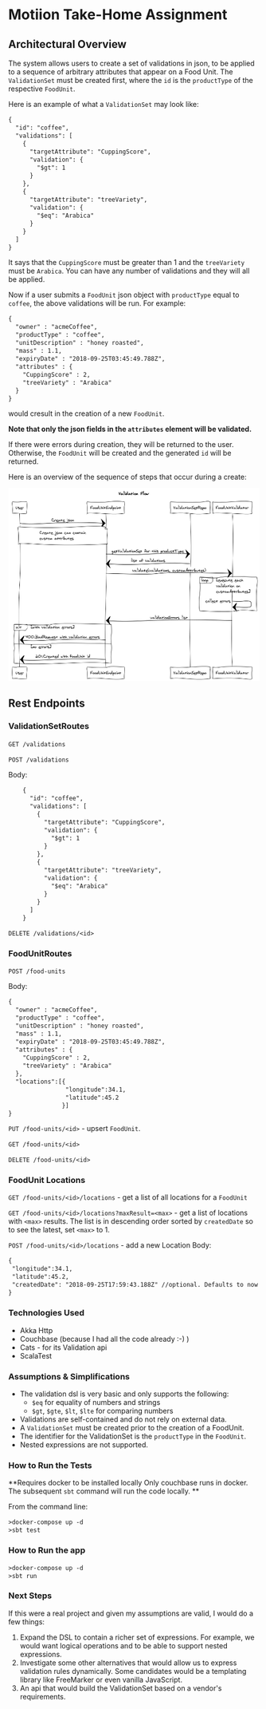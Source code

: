
# Motiion Take-Home Assignment

## Architectural Overview

The system allows users to create a set of validations in json, to be applied to a sequence of arbitrary attributes that appear on a Food Unit. The `ValidationSet` must be created first, where the `id` is the `productType` of the respective `FoodUnit`.

Here is an example of what a `ValidationSet` may look like:

```
{
  "id": "coffee",
  "validations": [
    {
      "targetAttribute": "CuppingScore",
      "validation": {
        "$gt": 1
      }
    },
    {
      "targetAttribute": "treeVariety",
      "validation": {
        "$eq": "Arabica"
      }
    }
  ]
}
```

It says that the `CuppingScore` must be greater than 1 and the `treeVariety` must be `Arabica`.  You can have any number of validations and they will all be applied.

Now if a user submits a `FoodUnit` json object with `productType` equal to `coffee`, the above validations will be run.  For example:

```
{
  "owner" : "acmeCoffee",
  "productType" : "coffee",
  "unitDescription" : "honey roasted",
  "mass" : 1.1,
  "expiryDate" : "2018-09-25T03:45:49.788Z",
  "attributes" : {
    "CuppingScore" : 2,
    "treeVariety" : "Arabica"
  }
}
```
would cresult in the creation of a new `FoodUnit`.

**Note that only the json fields in the `attributes` element will be validated.**

If there were errors during creation, they will be returned to the user. Otherwise, the `FoodUnit` will be created and the generated `id` will be returned.

Here is an overview of the sequence of steps that occur during a create:

![Validation Flow](Validation%20Flow.png "Creation Flow")

## Rest Endpoints
### ValidationSetRoutes
`GET /validations`

`POST /validations`

Body:
```
    {
      "id": "coffee",
      "validations": [
        {
          "targetAttribute": "CuppingScore",
          "validation": {
            "$gt": 1
          }
        },
        {
          "targetAttribute": "treeVariety",
          "validation": {
            "$eq": "Arabica"
          }
        }
      ]
    }
```

`DELETE /validations/<id>`

### FoodUnitRoutes

`POST /food-units`

Body:
```
{
  "owner" : "acmeCoffee",
  "productType" : "coffee",
  "unitDescription" : "honey roasted",
  "mass" : 1.1,
  "expiryDate" : "2018-09-25T03:45:49.788Z",
  "attributes" : {
    "CuppingScore" : 2,
    "treeVariety" : "Arabica"
  },
  "locations":[{
                "longitude":34.1,
                "latitude":45.2
               }]
}
```

`PUT /food-units/<id>` - upsert `FoodUnit`.

`GET /food-units/<id>`

`DELETE /food-units/<id>`

### FoodUnit Locations

`GET /food-units/<id>/locations` - get a list of all locations for a `FoodUnit`

`GET /food-units/<id>/locations?maxResult=<max>` - get a list of locations with `<max>` results.  The list is in descending order sorted by `createdDate` so to see the latest, set `<max>` to 1.

`POST /food-units/<id>/locations` - add a new Location 
Body:
```
{
 "longitude":34.1,
 "latitude":45.2,
 "createdDate": "2018-09-25T17:59:43.188Z" //optional. Defaults to now
}
```

### Technologies Used
- Akka Http
- Couchbase (because I had all the code already :-) )
- Cats - for its Validation api
- ScalaTest

### Assumptions & Simplifications
* The validation dsl is very basic and only supports the following:
  * `$eq` for equality of numbers and strings   
  * `$gt`, `$gte`, `$lt`, `$lte` for comparing numbers
* Validations are self-contained and do not rely on external data.
* A `ValidationSet` must be created prior to the creation of a FoodUnit.
* The identifier for the ValidationSet is the `productType` in the `FoodUnit`.
* Nested expressions are not supported.

### How to Run the Tests
**Requires docker to be installed locally
Only couchbase runs in docker.  The subsequent `sbt` command will run the code locally. **

From the command line:
```
>docker-compose up -d
>sbt test
```

### How to Run the app
```
>docker-compose up -d
>sbt run
```

### Next Steps
If this were a real project and given my assumptions are valid, I would do a few things:
1. Expand the DSL to contain a richer set of expressions.  For example, we would want logical operations and to be able to support nested expressions.
2. Investigate some other alternatives that would allow us to express validation rules dynamically.  Some candidates would be a templating library like FreeMarker or even vanilla JavaScript.
3. An api that would build the ValidationSet based on a vendor's requirements.

